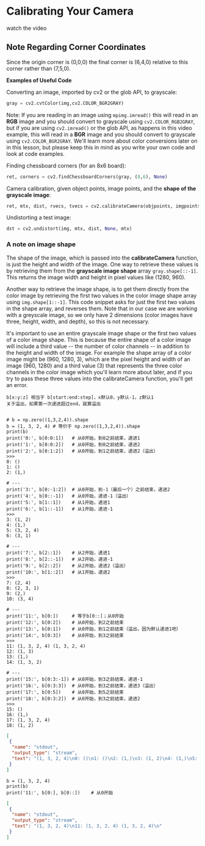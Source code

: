 # Calibrating Your Camera

watch the video


## Note Regarding Corner Coordinates

Since the origin corner is (0,0,0) the final corner is (6,4,0) relative to this corner rather than (7,5,0).

**Examples of Useful Code**

Converting an image, imported by cv2 or the glob API, to grayscale:

 ```python
gray = cv2.cvtColor(img,cv2.COLOR_BGR2GRAY)
 ```

Note: If you are reading in an image using `mpimg.imread()` this will read in an **RGB** image and you should convert to grayscale using `cv2.COLOR_RGB2GRAY`, but if you are using `cv2.imread()` or the glob API, as happens in this video example, this will read in a **BGR** image and you should convert to grayscale using `cv2.COLOR_BGR2GRAY`. We'll learn more about color conversions later on in this lesson, but please keep this in mind as you write your own code and look at code examples.

Finding chessboard corners (for an 8x6 board):
 ```python
ret, corners = cv2.findChessboardCorners(gray, (8,6), None)
 ```
 
Camera calibration, given object points, image points, and the **shape of the grayscale image**:
 ```python
ret, mtx, dist, rvecs, tvecs = cv2.calibrateCamera(objpoints, imgpoints, gray.shape[::-1], None, None)
 ```

Undistorting a test image:
 ```python
dst = cv2.undistort(img, mtx, dist, None, mtx)
 ```


### A note on image shape

The shape of the image, which is passed into the **calibrateCamera** function, is just the height and width of the image. One way to retrieve these values is by retrieving them from the **grayscale image shape** array `gray.shape[::-1]`. This returns the image width and height in pixel values like (1280, 960).

Another way to retrieve the image shape, is to get them directly from the color image by retrieving the first two values in the color image shape array using `img.shape[1::-1]`. This code snippet asks for just the first two values in the shape array, and reverses them. Note that in our case we are working with a greyscale image, so we only have 2 dimensions (color images have three, height, width, and depth), so this is not necessary.

It's important to use an entire grayscale image shape or the first two values of a color image shape. This is because the entire shape of a color image will include a third value -- the number of color channels -- in addition to the height and width of the image. For example the shape array of a color image might be (960, 1280, 3), which are the pixel height and width of an image (960, 1280) and a third value (3) that represents the three color channels in the color image which you'll learn more about later, and if you try to pass these three values into the calibrateCamera function, you'll get an error.

```{.python .input  n=62}
b[x:y:z] 相当于 b[start:end:step]，x默认0，y默认-1，z默认1
关于溢出，如果第一次递进超过end，就算溢出


# b = np.zero((1,3,2,4)).shape
b = (1, 3, 2, 4) # 等价于 np.zero((1,3,2,4)).shape
print(b)
print('0:', b[0:0:1])   # 从0开始，到0之前结束，递进1
print('1:', b[0:0:2])   # 从0开始，到0之前结束，递进2
print('2:', b[0:1:2])   # 从0开始，到1之前结束，递进2（溢出）
>>>
0: ()
1: ()
2: (1,)

# ---
print('3:', b[0:-1:2])  # 从0开始，到-1（最后一个）之前结束，递进2
print('4:', b[0::-1])   # 从0开始，递进-1（溢出）
print('5:', b[1::1])    # 从1开始，递进1
print('6:', b[1::-1])   # 从1开始，递进-1
>>>
3: (1, 2)
4: (1,)
5: (3, 2, 4)
6: (3, 1)

# ---
print('7:', b[2::1])    # 从2开始，递进1
print('8:', b[2::-1])   # 从2开始，递进-1
print('9:', b[2::2])    # 从2开始，递进2（溢出）
print('10:', b[1::2])   # 从1开始，递进2
>>>
7: (2, 4)
8: (2, 3, 1)
9: (2,)
10: (3, 4)
    
# ---
print('11:', b[0:])     # 等于b[0::]；从0开始
print('12:', b[0:2])    # 从0开始，到2之前结束
print('13:', b[0:1])    # 从0开始，到1之前结束（溢出，因为默认递进1吧）
print('14:', b[0:3])    # 从0开始，到3之前结束
>>>
11: (1, 3, 2, 4) (1, 3, 2, 4)
12: (1, 3)
13: (1,)
14: (1, 3, 2)

# ---
print('15:', b[0:3:-1]) # 从0开始，到3之前结束，递进-1
print('16:', b[0:3:3])  # 从0开始，到3之前结束，递进3（溢出）
print('17:', b[0:5])    # 从0开始，到5之前结束
print('18:', b[0:3:2])  # 从0开始，到3之前结束，递进2
>>>
15: ()
16: (1,)
17: (1, 3, 2, 4)
18: (1, 2)
```

```{.json .output n=62}
[
 {
  "name": "stdout",
  "output_type": "stream",
  "text": "(1, 3, 2, 4)\n0: ()\n1: ()\n2: (1,)\n3: (1, 2)\n4: (1,)\n5: (3, 2, 4)\n6: (3, 1)\n7: (2, 4)\n8: (2, 3, 1)\n9: (2,)\n10: (3, 4)\n11: (2, 4)\n12: (2,)\n13: (1,)\n14: (1, 3, 2)\n15: ()\n16: (1,)\n17: (1, 3, 2, 4)\n18: (1, 2)\n19: (1,)\n"
 }
]
```

```{.python .input  n=82}
b = (1, 3, 2, 4)
print(b)
print('11:', b[0:], b[0::])    # 从0开始

```

```{.json .output n=82}
[
 {
  "name": "stdout",
  "output_type": "stream",
  "text": "(1, 3, 2, 4)\n11: (1, 3, 2, 4) (1, 3, 2, 4)\n"
 }
]
```
